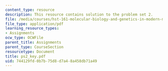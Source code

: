 ```yaml
---
content_type: resource
description: This resource contains solution to the problem set 2.
file: /media/courses/hst-161-molecular-biology-and-genetics-in-modern-medicine-fall-2007/744129fd0b7b75d8d7a48a458db71a49_ps2_key.pdf
file_type: application/pdf
learning_resource_types:
- Assignments
ocw_type: OCWFile
parent_title: Assignments
parent_type: CourseSection
resourcetype: Document
title: ps2_key.pdf
uid: 744129fd-0b7b-75d8-d7a4-8a458db71a49
---
```

